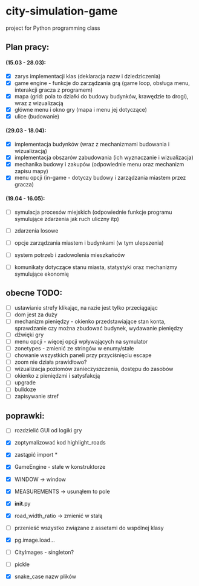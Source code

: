 # city-simulation-game
project for Python programming class

## Plan pracy:
#### (15.03 - 28.03):
- [x] zarys implementacji klas (deklaracja nazw i dziedziczenia)
- [x] game engine - funkcje do zarządzania grą (game loop, obsługa menu, interakcji gracza z programem)
- [x] mapa (grid: pola to działki do budowy budynków, krawędzie to drogi), wraz z wizualizacją
- [x] główne menu i okno gry (mapa i menu jej dotyczące)
- [x] ulice (budowanie)

#### (29.03 - 18.04):
- [x] implementacja budynków (wraz z mechanizmami budowania i wizualizacją)
- [x] implementacja obszarów zabudowania (ich wyznaczanie i wizualizacja)
- [x] mechanika budowy i zakupów (odpowiednie menu oraz mechanizm zapisu mapy)
- [x] menu opcji (in-game - dotyczy budowy i zarządzania miastem przez gracza)

#### (19.04 - 16.05):
- [ ] symulacja procesów miejskich (odpowiednie funkcje programu symulujące zdarzenia jak ruch uliczny itp)
- [ ] zdarzenia losowe
- [ ] opcje zarządzania miastem i budynkami (w tym ulepszenia)
- [ ] system potrzeb i zadowolenia mieszkańców
- [ ] komunikaty dotyczące stanu miasta, statystyki oraz mechanizmy symulujące ekonomię


## obecne TODO:
- [ ] ustawianie strefy klikając, na razie jest tylko przeciągając
- [ ] dom jest za duży
- [ ] mechanizm pieniędzy - okienko przedstawiające stan konta, sprawdzanie czy można zbudować budynek, wydawanie pieniędzy
- [ ] dźwięki gry
- [ ] menu opcji - więcej opcji wpływających na symulator
- [ ] zonetypes - zmienić ze stringów w enumy/stałe
- [ ] chowanie wszystkich paneli przy przyciśnięciu escape
- [ ] zoom nie działa prawidłowo?
- [ ] wizualizacja poziomów zanieczyszczenia, dostępu do zasobów
- [ ] okienko z pieniędzmi i satysfakcją 
- [ ] upgrade
- [ ] bulldoze
- [ ] zapisywanie stref

## poprawki:
- [ ] rozdzielić GUI od logiki gry
- [x] zoptymalizować kod highlight_roads
- [x] zastąpić import *
- [x] GameEngine - stałe w konstruktorze
- [x] WINDOW -> window
- [x] MEASUREMENTS -> usunąłem to pole
- [x] __init__.py
- [x] road_width_ratio -> zmienić w stałą
- [ ] przenieść wszystko związane z assetami do wspólnej klasy
- [x] pg.image.load...
- [ ] CityImages - singleton?
- [ ] pickle
- [x] snake_case nazw plików

